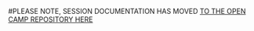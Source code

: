 #PLEASE NOTE, SESSION DOCUMENTATION HAS MOVED [TO THE OPEN CAMP REPOSITORY HERE](https://github.com/railsmn/open_camp/tree/master/tutorials)
